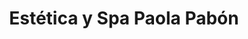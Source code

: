 ---
title: "Estética y Spa Paola Pabón"
url: /yumbo/estetica-y-spa-paola-pabon/
shop: cosméticos
---